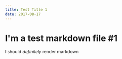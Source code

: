 ```yaml
---
title: Test Title 1
date: 2017-08-17
---
```


# I'm a test markdown file #1

I should _definitely_ render markdown